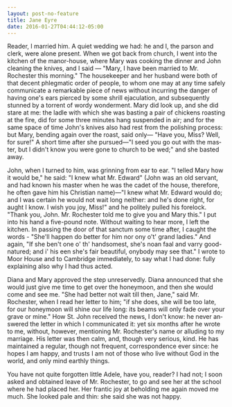 ```yaml
---
layout: post-no-feature
title: Jane Eyre
date: 2016-01-27T04:44:12-05:00
---
```


<span class = "initial">R</span>eader, I married him. A quiet wed­ding we had: he and I, the par­son and clerk, were alone pre­sent. When we got back from church, I went into the kitchen of the manor-house, where Mary was cook­ing the din­ner and John clean­ing the knives, and I said — "Mary, I have been mar­ried to Mr. Rochester this morn­ing." The house­keeper and her hus­band were both of that de­cent phleg­matic order of peo­ple, to whom one may at any time safely com­mu­ni­cate a re­mark­able piece of news with­out in­cur­ring the dan­ger of hav­ing one's ears pierced by some shrill ejac­u­la­tion, and sub­se­quently stunned by a tor­rent of wordy won­der­ment. Mary did look up, and she did stare at me: the ladle with which she was bast­ing a pair of chick­ens roast­ing at the fire, did for some three min­utes hang sus­pended in air; and for the same space of time John's knives also had rest from the pol­ish­ing process: but Mary, bend­ing again over the roast, said only— "Have you, Miss? Well, for sure!" A short time after she pur­sued—"I seed you go out with the mas­ter, but I didn't know you were gone to church to be wed;" and she basted away.

<span class = "indent"></span>John, when I turned to him, was grin­ning from ear to ear. "I telled Mary how it would be," he said: "I knew what Mr. Ed­ward" (John was an old ser­vant, and had known his mas­ter when he was the cadet of the house, there­fore, he often gave him his Chris­t­ian name)—"I knew what Mr. Ed­ward would do; and I was cer­tain he would not wait long nei­ther: and he's done right, for aught I know. I wish you joy, Miss!" and he po­litely pulled his fore­lock. "Thank you, John. Mr. Rochester told me to give you and Mary this." I put into his hand a five-pound note. With­out wait­ing to hear more, I left the kitchen. In pass­ing the door of that sanc­tum some time after, I caught the words - "She'll hap­pen do bet­ter for him nor ony o't' grand ladies." And again, "If she ben't one o' th' hand­somest, she's noan faal and varry good-na­tured; and i' his een she's fair beau­ti­ful, ony­body may see that." I wrote to Moor House and to Cam­bridge im­me­di­ately, to say what I had done: fully ex­plain­ing also why I had thus acted. 

<span class = "indent"></span>Diana and Mary ap­proved the step un­re­servedly. Diana an­nounced that she would just give me time to get over the hon­ey­moon, and then she would come and see me. "She had bet­ter not wait till then, Jane," said Mr. Rochester, when I read her let­ter to him; "if she does, she will be too late, for our hon­ey­moon will shine our life long: its beams will only fade over your grave or mine." How St. John re­ceived the news, I don't know: he never an­swered the let­ter in which I com­mu­ni­cated it: yet six months after he wrote to me, with­out, how­ever, men­tion­ing Mr. Rochester's name or al­lud­ing to my mar­riage. His let­ter was then calm, and, though very se­ri­ous, kind. He has main­tained a reg­u­lar, though not fre­quent, cor­re­spon­dence ever since: he hopes I am happy, and trusts I am not of those who live with­out God in the world, and only mind earthly things.

<span class = "indent"></span>You have not quite for­got­ten lit­tle Adele, have you, reader? I had not; I soon asked and ob­tained leave of Mr. Rochester, to go and see her at the school where he had placed her. Her fran­tic joy at be­hold­ing me again moved me much. She looked pale and thin: she said she was not happy.